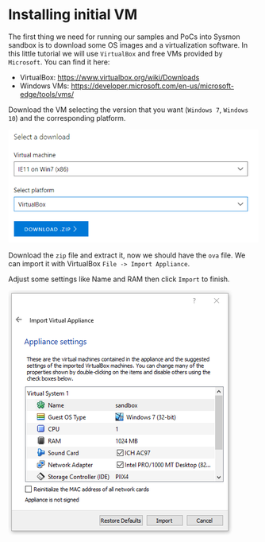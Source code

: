 # Installing initial VM

The first thing we need for running our samples and PoCs into Sysmon sandbox is to download some OS images and a virtualization software. In this little tutorial we will use `VirtualBox` and free VMs provided by `Microsoft`. You can find it here:

* VirtualBox: https://www.virtualbox.org/wiki/Downloads
* Windows VMs: https://developer.microsoft.com/en-us/microsoft-edge/tools/vms/

Download the VM selecting the version that you want (`Windows 7`, `Windows 10`) and the corresponding platform.

![download](doc/1.png)

Download the `zip` file and extract it, now we should have the `ova` file. We can import it with VirtualBox `File -> Import Appliance`. 

Adjust some settings like Name and RAM then click `Import` to finish.

![Import](doc/2.png)
